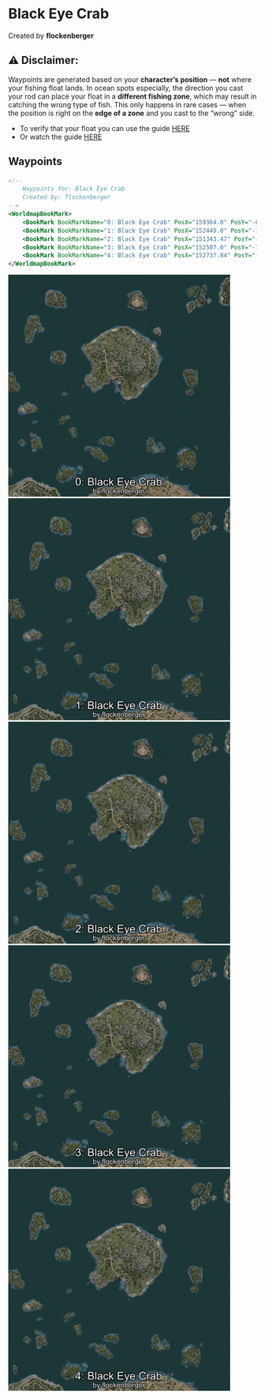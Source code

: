 # Black Eye Crab
Created by **flockenberger**

## ⚠️ Disclaimer:
Waypoints are generated based on your __**character’s position**__ — __not__ where your fishing float lands.
In ocean spots especially, the direction you cast your rod can place your float in a **different fishing zone**, which may result in catching the wrong type of fish.
This only happens in rare cases — when the position is right on the **edge of a zone** and you cast to the “wrong” side.

- To verify that your float you can use the guide [HERE](https://flockenberger.github.io/bdo-fish-position/)
- Or watch the guide [HERE](https://youtu.be/t-VXcRoNojk)

## Waypoints
```xml
<!--
    Waypoints for: Black Eye Crab
    Created by: flockenberger
-->
<WorldmapBookMark>
    <BookMark BookMarkName="0: Black Eye Crab" PosX="159364.0" PosY="-8183.0" PosZ="286893.0" />
    <BookMark BookMarkName="1: Black Eye Crab" PosX="152449.0" PosY="-7998.0" PosZ="291412.0" />
    <BookMark BookMarkName="2: Black Eye Crab" PosX="151343.47" PosY="-8208.0" PosZ="288553.38" />
    <BookMark BookMarkName="3: Black Eye Crab" PosX="152507.0" PosY="-7998.0" PosZ="291512.0" />
    <BookMark BookMarkName="4: Black Eye Crab" PosX="152737.84" PosY="-7998.8115" PosZ="291044.47" />
</WorldmapBookMark>
```

<img src="./Black Eye Crab_0_Preview.webp" width="450"/> <img src="./Black Eye Crab_1_Preview.webp" width="450"/> <img src="./Black Eye Crab_2_Preview.webp" width="450"/> <img src="./Black Eye Crab_3_Preview.webp" width="450"/> <img src="./Black Eye Crab_4_Preview.webp" width="450"/> 